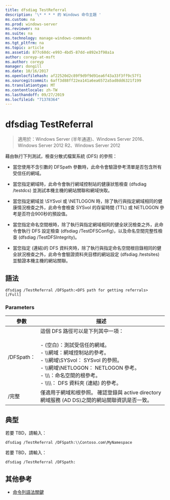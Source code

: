 ```yaml
---
title: dfsdiag TestReferral
description: '\* * * * 的 Windows 命令主題 '
ms.custom: na
ms.prod: windows-server
ms.reviewer: na
ms.suite: na
ms.technology: manage-windows-commands
ms.tgt_pltfrm: na
ms.topic: article
ms.assetid: 877c60dc-e993-4bd5-87dd-e892e3f98a1a
author: coreyp-at-msft
ms.author: coreyp
manager: dongill
ms.date: 10/16/2017
ms.openlocfilehash: af22520d2c89f9d9f9d91ea6f43a33f3ff9c57f1
ms.sourcegitcommit: 6aff3d88ff22ea141a6ea6572a5ad8dd6321f199
ms.translationtype: MT
ms.contentlocale: zh-TW
ms.lasthandoff: 09/27/2019
ms.locfileid: "71378364"
---
```

# <a name="dfsdiag-testreferral"></a>dfsdiag TestReferral

>適用於：Windows Server (半年通道)、Windows Server 2016、Windows Server 2012 R2、Windows Server 2012

藉由執行下列測試，檢查分散式檔案系統 \(DFS\) 的參照：  
  
-   當您使用不含引數的 DFSpath 參數時，此命令會驗證參考清單是否包含所有受信任的網域。  
  
-   當您指定網域時，此命令會執行網域控制站的健康狀態檢查 \(dfsdiag \/testdcs\) 並測試本機主機的網站關聯和網域快取。  
  
-   當您指定網域並 \\SYSvol 或 \\NETLOGON 時，除了執行與指定網域相同的健康情況檢查之外，此命令會檢查 SYSvol 的存留時間 \(TTL\) 或 NETLOGON 參考是否符合900秒的預設值。  
  
-   當您指定命名空間根時，除了執行與指定網域相同的健全狀況檢查之外，此命令會執行 DFS 設定檢查 \(dfsdiag \/TestDFSConfig\)，以及命名空間完整性檢查 \(dfsdiag \/TestDFSIntegrity\)。  
  
-   當您指定 \(連結\)的 DFS 資料夾時，除了執行與指定命名空間根目錄相同的健全狀況檢查之外，此命令會驗證資料夾目標的網站設定 \(dfsdiag \/testsites\) 並驗證本機主機的網站關聯。  
  
  
  
## <a name="syntax"></a>語法  
  
```  
dfsdiag /TestReferral /DFSpath:<DFS path for getting referrals> [/Full]  
```  
  
### <a name="parameters"></a>Parameters  
  
|參數|描述|  
|-------|--------|  
|\/DFSpath：<path for getting referrals>|這個 DFS 路徑可以是下列其中一項：<br /><br />-   \(空白\)：測試受信任的網域。<br />-   \\\\網域：網域控制站的參考。<br />-   \\\\網域\\SYSvol： SYSvol 的參照。<br />-   \\\\網域\\NETLOGON： NETLOGON 參考。<br />-   \\\\<Domain or server>\\<Namespace Root>：命名空間的根參考。<br />-   \\\\<Domain or server>\\<Namespace root>\\<DFS folder>： DFS 資料夾 \(連結\) 的參考。|  
|\/完整|僅適用于網域和根參照。 確認登錄與 active directory 網域服務 \(AD DS\)之間的網站關聯資訊是否一致。|  
  
## <a name="BKMK_Examples"></a>典型  
若要 TBD，請輸入：  
  
```  
dfsdiag /TestReferral /DFSpath:\\Contoso.com\MyNamespace  
```  
  
若要 TBD，請輸入：  
  
```  
dfsdiag /TestReferral /DFSpath:  
```  
  
## <a name="additional-references"></a>其他參考  
  
-   [命令列語法關鍵](command-line-syntax-key.md)  
  

